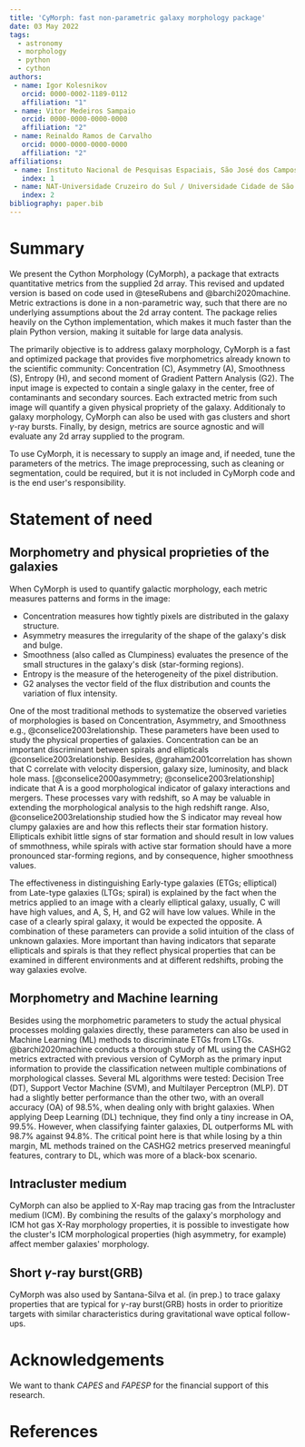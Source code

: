 ```yaml
---
title: 'CyMorph: fast non-parametric galaxy morphology package'
date: 03 May 2022
tags:
  - astronomy
  - morphology
  - python
  - cython
authors:
 - name: Igor Kolesnikov
   orcid: 0000-0002-1189-0112
   affiliation: "1"
 - name: Vitor Medeiros Sampaio
   orcid: 0000-0000-0000-0000
   affiliation: "2"
 - name: Reinaldo Ramos de Carvalho
   orcid: 0000-0000-0000-0000
   affiliation: "2"
affiliations:
 - name: Instituto Nacional de Pesquisas Espaciais, São José dos Campos, Brazil
   index: 1
 - name: NAT-Universidade Cruzeiro do Sul / Universidade Cidade de São Paulo, Rua Galvão Bueno, 868, 01506-000, São Paulo, SP, Brazil
   index: 2
bibliography: paper.bib
---
```



# Summary

We present the Cython Morphology (CyMorph), a package that extracts quantitative metrics from the supplied 2d array. This revised and updated version is based on code used in @teseRubens and @barchi2020machine. Metric extractions is done in a non-parametric way, such that there are no underlying assumptions about the 2d array content. The package relies heavily on the Cython implementation, which makes it much faster than the plain Python version, making it suitable for large data analysis.

The primarily objective is to address galaxy morphology, CyMorph is a fast and optimized package that provides five morphometrics already known to the scientific community: Concentration (C), Asymmetry (A), Smoothness (S), Entropy (H), and second moment of Gradient Pattern Analysis (G2). The input image is expected to contain a single galaxy in the center, free of contaminants and secondary sources. Each extracted metric from such image will quantify a given physical propriety of the galaxy. 
Additionaly to galaxy morphology, CyMorph can also be used with gas clusters 
and short $\gamma$-ray bursts. 
Finally, by design, metrics are source agnostic and will evaluate any 2d array supplied to the program.

To use CyMorph, it is necessary to supply an image and, if needed, tune the parameters of the metrics. The image preprocessing, such as cleaning or segmentation, could be required, but it is not included in CyMorph code and is the end user's responsibility.


# Statement of need

## Morphometry and physical proprieties of the galaxies

When CyMorph is used to quantify galactic morphology, each metric measures patterns and forms in the image:

- Concentration measures how tightly pixels are distributed in the galaxy structure. 
- Asymmetry measures the irregularity of the shape of the galaxy's disk and bulge. 
- Smoothness (also called as Clumpiness) evaluates the presence of the small structures in the galaxy's disk (star-forming regions). 
- Entropy is the measure of the heterogeneity of the pixel distribution. 
- G2 analyses the vector field of the flux distribution and counts the variation of flux intensity. 

One of the most traditional methods to systematize the observed varieties of morphologies is based on Concentration, Asymmetry, and Smoothness e.g., @conselice2003relationship. These parameters have been used to study the physical properties of galaxies. Concentration can be an important discriminant between spirals and ellipticals @conselice2003relationship. Besides, @graham2001correlation has shown that C correlate with velocity dispersion, galaxy size, luminosity, and black hole mass. [@conselice2000asymmetry; @conselice2003relationship] indicate that A is a good morphological indicator of galaxy interactions and mergers. These processes vary with redshift, so A may be valuable in extending the morphological analysis to the high redshift range. Also, @conselice2003relationship studied how the S indicator may reveal how clumpy galaxies are and how this reflects their star formation history. Ellipticals exhibit little signs of star formation and should result in low values of smmothness, while spirals with active star formation should have a more pronounced star-forming regions, and by consequence, higher smoothness values.

The effectiveness in distinguishing Early-type galaxies (ETGs; elliptical) from Late-type galaxies (LTGs; spiral) is explained by the fact when the metrics applied to an image with a clearly elliptical galaxy, usually, C will have high values, and A, S, H, and G2 will have low values. While in the case of a clearly spiral galaxy, it would be expected the opposite. A combination of these parameters can provide a solid intuition of the class of unknown galaxies. More important than having indicators that separate ellipticals and spirals is that they reflect physical properties that can be examined in different environments and at different redshifts, probing the way galaxies evolve.

## Morphometry and Machine learning

Besides using the morphometric parameters to study the actual physical processes molding galaxies directly, these parameters can also be used in Machine Learning (ML) methods to discriminate ETGs from LTGs. 
@barchi2020machine conducts a thorough study of ML using the CASHG2 metrics extracted with previous version of CyMorph as the primary input information to provide the classification netween multiple combinations of morphological classes. Several ML algorithms were tested: Decision Tree (DT), Support Vector Machine (SVM), and Multilayer Perceptron (MLP). DT had a slightly better performance than the other two, with an overall accuracy (OA) of 98.5\%, when dealing only with bright galaxies. When applying Deep Learning (DL) technique, they find only a tiny increase in OA, 99.5\%. However, when classifying fainter galaxies, DL outperforms ML with 98.7\% against 94.8\%. The critical point here is that while losing by a thin margin, ML methods trained on the CASHG2 metrics preserved meaningful features, contrary to DL, which was more of a black-box scenario.

## Intracluster medium
CyMorph can also be applied to X-Ray map tracing gas from the Intracluster medium (ICM). By combining the results of the galaxy's morphology and ICM hot gas X-Ray morphology properties, it is possible to investigate how the cluster's ICM morphological properties (high asymmetry, for example) affect member galaxies' morphology. 

## Short $\gamma$-ray burst(GRB)
CyMorph was also used by Santana-Silva et al. (in prep.) to trace galaxy properties that are typical for $\gamma$-ray burst(GRB) hosts in order to prioritize targets with similar characteristics during gravitational wave optical follow-ups. 

# Acknowledgements

We want to thank _CAPES_ and _FAPESP_ for the financial support of this research.

# References
